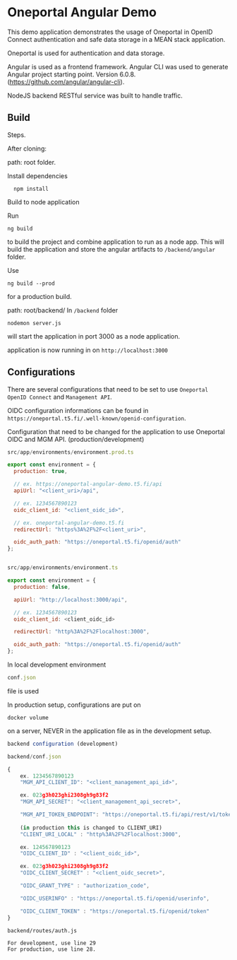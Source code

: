 # Oneportal Angular Demo

This demo application demonstrates the usage of Oneportal in OpenID Connect authentication and safe data storage in a MEAN stack application.

Oneportal is used for authentication and data storage. 

Angular is used as a frontend framework. Angular CLI was used to generate Angular project starting point. Version 6.0.8. (https://github.com/angular/angular-cli).

NodeJS backend RESTful service was built to handle traffic.


## Build

Steps.

After cloning:

path: root folder.

Install dependencies
```shell
  npm install
```


Build to node application

Run 

```shell
ng build
```

to build the project and combine application to run as a node app. This will build the application and store the angular artifacts to `/backend/angular` folder. 

Use

```shell
ng build --prod
```
for a production build.

path: root/backend/
In `/backend` folder 

```shell
nodemon server.js
```

will start the application in port 3000 as a node application.


application is now running in on `http://localhost:3000`


## Configurations

There are several configurations that need to be set to use `Oneportal OpenID Connect` and `Management API`.

OIDC configuration informations can be found in `https://oneportal.t5.fi/.well-known/openid-configuration`.

Configuration that need to be changed for the application to use Oneportal OIDC and MGM API. (production/development)

```javascript
src/app/environments/environment.prod.ts

export const environment = {
  production: true,

  // ex. https://oneportal-angular-demo.t5.fi/api
  apiUrl: "<client_uri>/api",   

  // ex. 1234567890123
  oidc_client_id: "<client_oidc_id>", 

  // ex. oneportal-angular-demo.t5.fi
  redirectUrl: "https%3A%2F%2F<client_uri>", 

  oidc_auth_path: "https://oneportal.t5.fi/openid/auth"
};


src/app/environments/environment.ts

export const environment = {
  production: false,

  apiUrl: "http://localhost:3000/api",

  // ex. 1234567890123
  oidc_client_id: <client_oidc_id>

  redirectUrl: "http%3A%2F%2Flocalhost:3000",

  oidc_auth_path: "https://oneportal.t5.fi/openid/auth"
};
```

In local development environment 
```javascript
conf.json 
```
file is used

In production setup, configurations are put on 
```shell
docker volume 
```
on a server, NEVER in the application file as in the development setup.

```javascript
backend configuration (development)

backend/conf.json

{
    ex. 1234567890123
    "MGM_API_CLIENT_ID": "<client_management_api_id>",

    ex. 023g3h023ghi2308gh9g83f2
    "MGM_API_SECRET": "<client_management_api_secret>",

    "MGM_API_TOKEN_ENDPOINT": "https://oneportal.t5.fi/api/rest/v1/token/",
  
    (in production this is changed to CLIENT_URI)
    "CLIENT_URI_LOCAL" : "http%3A%2F%2Flocalhost:3000",

    ex. 124567890123
    "OIDC_CLIENT_ID" : "<client_oidc_id>",

    ex. 023g3h023ghi2308gh9g83f2
    "OIDC_CLIENT_SECRET" : "<client_oidc_secret>",

    "OIDC_GRANT_TYPE" : "authorization_code",

    "OIDC_USERINFO" : "https://oneportal.t5.fi/openid/userinfo",

    "OIDC_CLIENT_TOKEN" : "https://oneportal.t5.fi/openid/token"
}
```

```shell
backend/routes/auth.js

For development, use line 29
For production, use line 28.
```

